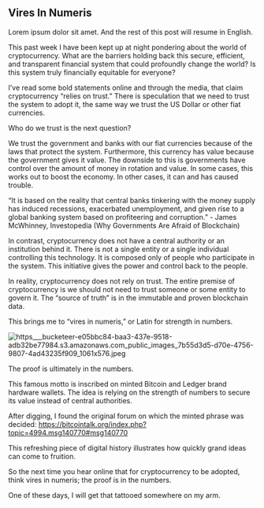 ## Vires In Numeris

Lorem ipsum dolor sit amet. And the rest of this post will resume in English.

This past week I have been kept up at night pondering about the world of cryptocurrency. What are the barriers holding back this secure, efficient, and transparent financial system that could profoundly change the world? Is this system truly financially equitable for everyone?

I’ve read some bold statements online and through the media, that claim cryptocurrency “relies on trust.” There is speculation that we need to trust the system to adopt it, the same way we trust the US Dollar or other fiat currencies.

Who do we trust is the next question?

We trust the government and banks with our fiat currencies because of the laws that protect the system. Furthermore, this currency has value because the government gives it value. The downside to this is governments have control over the amount of money in rotation and value. In some cases, this works out to boost the economy. In other cases, it can and has caused trouble.

“It is based on the reality that central banks tinkering with the money supply has induced recessions, exacerbated unemployment, and given rise to a global banking system based on profiteering and corruption.” - James McWhinney, Investopedia (Why Governments Are Afraid of Blockchain)

In contrast, cryptocurrency does not have a central authority or an institution behind it. There is not a single entity or a single individual controlling this technology. It is composed only of people who participate in the system. This initiative gives the power and control back to the people.

In reality, cryptocurrency does not rely on trust. The entire premise of cryptocurrency is we should not need to trust someone or some entity to govern it. The “source of truth” is in the immutable and proven blockchain data.

This brings me to “vires in numeris,” or Latin for strength in numbers.

![https___bucketeer-e05bbc84-baa3-437e-9518-adb32be77984.s3.amazonaws.com_public_images_7b55d3d5-d70e-4756-9807-4ad43235f909_1061x576.jpeg](https://cdn.hashnode.com/res/hashnode/image/upload/v1629394812728/5Q0l2Rygl.jpeg)

The proof is ultimately in the numbers.

This famous motto is inscribed on minted Bitcoin and Ledger brand hardware wallets. The idea is relying on the strength of numbers to secure its value instead of central authorities.

After digging, I found the original forum on which the minted phrase was decided: https://bitcointalk.org/index.php?topic=4994.msg140770#msg140770

This refreshing piece of digital history illustrates how quickly grand ideas can come to fruition.

So the next time you hear online that for cryptocurrency to be adopted, think vires in numeris; the proof is in the numbers.

One of these days, I will get that tattooed somewhere on my arm.


